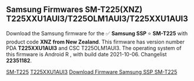 <h2>Samsung Firmwares SM-T225(XNZ) T225XXU1AUI3/T225OLM1AUI3/T225XXU1AUI3</h2>
Download the Samsung firmware for the ✅ <strong>Samsung SSP </strong> ⭐ <strong>SM-T225</strong> with product code <strong>XNZ</strong> <strong> from New Zealand</strong>. This firmware has version number PDA <strong>T225XXU1AUI3</strong> and CSC T225OLM1AUI3. The operating system of this firmware is Android R , with build date 2021-10-06. Changelist <strong>22351182</strong>.


[SM-T225](https://samfirm.shop/samsung/model/SM-T225)
[T225XXU1AUI3](https://samfirm.shop/samsung/pda/T225XXU1AUI3)
[Download Firmware Samsung SSP SM-T225](https://samfirm.shop/samsung/firmware/463507)
